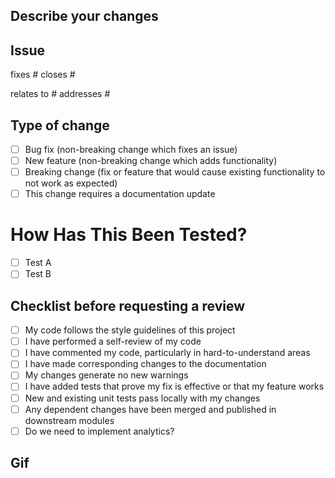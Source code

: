 ## Describe your changes
<!--- Please include a summary of the changes and the related issue. Please also include relevant motivation and context. List any dependencies that are required for this change. -->

## Issue
<!--- Please delete options that are not relevant. -->

<!--- Closes Issue -->
fixes #
closes #

<!--- Does not close Issue -->
relates to #
addresses #

## Type of change

- [ ] Bug fix (non-breaking change which fixes an issue)
- [ ] New feature (non-breaking change which adds functionality)
- [ ] Breaking change (fix or feature that would cause existing functionality to not work as expected)
- [ ] This change requires a documentation update
 
# How Has This Been Tested?

<!--- Please describe the tests that you ran to verify your changes. Provide instructions so we can reproduce. Please also list any relevant details for your test configuration. -->
- [ ] Test A
- [ ] Test B

## Checklist before requesting a review

- [ ] My code follows the style guidelines of this project
- [ ] I have performed a self-review of my code
- [ ] I have commented my code, particularly in hard-to-understand areas
- [ ] I have made corresponding changes to the documentation
- [ ] My changes generate no new warnings
- [ ] I have added tests that prove my fix is effective or that my feature works
- [ ] New and existing unit tests pass locally with my changes
- [ ] Any dependent changes have been merged and published in downstream modules
- [ ] Do we need to implement analytics?

## Gif
